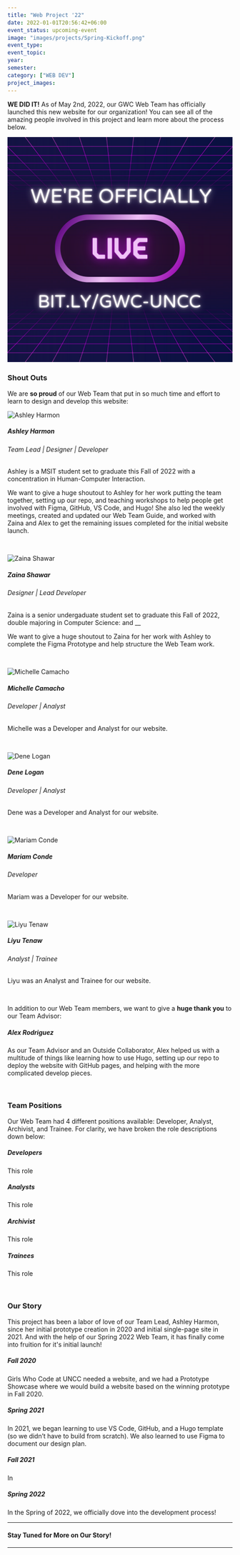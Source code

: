 ```yaml
---
title: "Web Project '22"
date: 2022-01-01T20:56:42+06:00
event_status: upcoming-event
image: "images/projects/Spring-Kickoff.png"
event_type:
event_topic:
year: 
semester: 
category: ["WEB DEV"]
project_images:
---
```


**WE DID IT!** As of May 2nd, 2022, our GWC Web Team has officially launched this new website for our organization! You can see all of the amazing people involved in this project and learn more about the process below.

![We're LIVE!](../../images/projects/Officially-LIVE.png)

### Shout Outs
We are __so proud__ of our Web Team that put in so much time and effort to learn to design and develop this website:

![Ashley Harmon](../../images/team/web-team/Ashley-Harmon.png)
##### Ashley Harmon
###### Team Lead | Designer | Developer
Ashley is a MSIT student set to graduate this Fall of 2022 with a concentration in Human-Computer Interaction. 

We want to give a huge shoutout to Ashley for her work putting the team together, setting up our repo, and teaching workshops to help people get involved with Figma, GitHub, VS Code, and Hugo! She also led the weekly meetings, created and updated our Web Team Guide, and worked with Zaina and Alex to get the remaining issues completed for the initial website launch.

&nbsp;



![Zaina Shawar](../../images/team/web-team/Zaina-Shawar.png)
##### Zaina Shawar
###### Designer | Lead Developer
Zaina is a senior undergaduate student set to graduate this Fall of 2022, double majoring in Computer Science: and __

We want to give a huge shoutout to Zaina for her work with Ashley to complete the Figma Prototype and help structure the Web Team work.  

&nbsp;



![Michelle Camacho](../../images/team/web-team/Michelle-Camacho.png)
##### Michelle Camacho
###### Developer | Analyst
Michelle was a Developer and Analyst for our website.

&nbsp;



![Dene Logan](../../images/team/web-team/Dene-Logan.png)
##### Dene Logan
###### Developer | Analyst
Dene was a Developer and Analyst for our website.

&nbsp;


![Mariam Conde](../../images/team/web-team/Mariam-Conde.png)
##### Mariam Conde
###### Developer
Mariam was a Developer for our website.

&nbsp;


![Liyu Tenaw](../../images/team/web-team/Liyu-Tenaw.png)
##### Liyu Tenaw
###### Analyst | Trainee
Liyu was an Analyst and Trainee for our website.

&nbsp;


In addition to our Web Team members, we want to give a **huge thank you** to our Team Advisor:
##### Alex Rodriguez
As our Team Advisor and an Outside Collaborator, Alex helped us with a multitude of things like learning how to use Hugo, setting up our repo to deploy the website with GitHub pages, and helping with the more complicated develop pieces. 

&nbsp;



### Team Positions
Our Web Team had 4 different positions available: Developer, Analyst, Archivist, and Trainee. For clarity, we have broken the role descriptions down below:

##### Developers 
This role 

##### Analysts
This role

##### Archivist
This role

##### Trainees
This role


&nbsp;


### Our Story
This project has been a labor of love of our Team Lead, Ashley Harmon, since her initial prototype creation in 2020 and initial single-page site in 2021. And with the help of our Spring 2022 Web Team, it has finally come into fruition for it's initial launch!

##### Fall 2020 
Girls Who Code at UNCC needed a website, and we had a Prototype Showcase where we would build a website based on the winning prototype in Fall 2020.

##### Spring 2021
In 2021, we began learning to use VS Code, GitHub, and a Hugo template (so we didn’t have to build from scratch). We also learned to use Figma to document our design plan.

##### Fall 2021
In

##### Spring 2022 
In the Spring of 2022, we officially dove into the development process!

---
#### Stay Tuned for More on Our Story!

---
